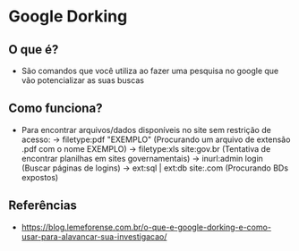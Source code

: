 # Google Dorking

## O que é?
- São comandos que você utiliza ao fazer uma pesquisa no google que vão potencializar as suas buscas
## Como funciona?
- Para encontrar arquivos/dados disponíveis no site sem restrição de acesso:
  -> filetype:pdf "EXEMPLO" (Procurando um arquivo de extensão .pdf com o nome EXEMPLO)
  -> filetype:xls site:gov.br (Tentativa de encontrar planilhas em sites governamentais)
  -> inurl:admin login (Buscar páginas de logins)
  -> ext:sql | ext:db site:.com (Procurando BDs expostos)
## Referências
- https://blog.lemeforense.com.br/o-que-e-google-dorking-e-como-usar-para-alavancar-sua-investigacao/


<!-- https://chatgpt.com/c/67cb0ca7-8e70-8003-8d41-cba7176ef5d9 -->
